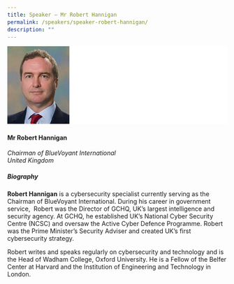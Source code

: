 ```yaml
---
title: Speaker – Mr Robert Hannigan
permalink: /speakers/speaker-robert-hannigan/
description: ""
---
```

![](/images/mr%20robert%20hannigan%201.png)

#### **Mr Robert Hannigan**

*Chairman of BlueVoyant International<br>United Kingdom*

##### **Biography**

**Robert Hannigan** is a cybersecurity specialist currently serving as the Chairman of BlueVoyant International. During his career in government service,&nbsp; Robert was the Director of GCHQ, UK’s largest intelligence and security agency. At GCHQ, he established UK’s National Cyber Security Centre (NCSC) and oversaw the Active Cyber Defence Programme. Robert was the Prime Minister’s Security Adviser and created UK’s first cybersecurity strategy.&nbsp;

Robert writes and speaks regularly on cybersecurity and technology and is the Head of Wadham College, Oxford University. He is a Fellow of the Belfer Center at Harvard and the Institution of Engineering and Technology in London.